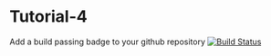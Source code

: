 # Tutorial-4
Add a build passing badge to your github repository
[![Build Status](https://travis-ci.com/YolandePretorius/Tutorial-4.svg?branch=master)](https://travis-ci.com/YolandePretorius/Tutorial-4)
